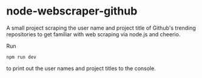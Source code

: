# node-webscraper-github
A small project scraping the user name and project title of Github's trending repositories to get familiar with web scraping via node.js and cheerio.

Run 

`npm run dev`

to print out the user names and project titles to the console.
